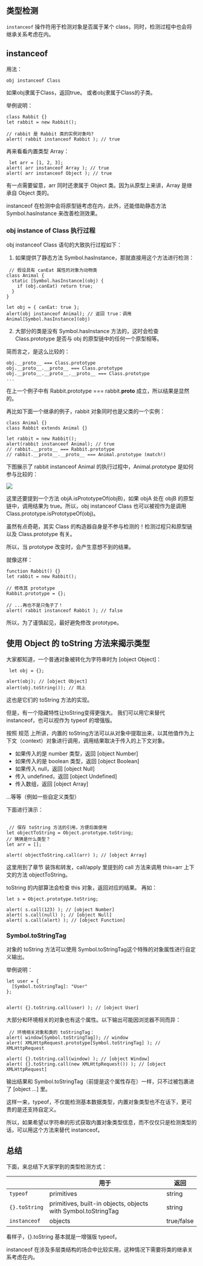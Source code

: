 ## 类型检测

``instanceof`` 操作符用于检测对象是否属于某个 class，同时，检测过程中也会将继承关系考虑在内。

## instanceof

用法：
```
obj instanceof Class
```
如果obj隶属于Class，返回true。
或者obj隶属于Class的子类。


举例说明：
```
class Rabbit {}
let rabbit = new Rabbit();

// rabbit 是 Rabbit 类的实例对象吗?
alert( rabbit instanceof Rabbit ); // true
```
再来看看内置类型 Array：
```
 let arr = [1, 2, 3];
alert( arr instanceof Array ); // true
alert( arr instanceof Object ); // true
```
有一点需要留意，arr 同时还隶属于 Object 类。因为从原型上来讲，Array 是继承自 Object 类的。

instanceof 在检测中会将原型链考虑在内，此外，还能借助静态方法 Symbol.hasInstance 来改善检测效果。

### obj instance of Class 执行过程

obj instanceof Class 语句的大致执行过程如下：

 1. 如果提供了静态方法 Symbol.hasInstance，那就直接用这个方法进行检测：

```
 // 假设具有 canEat 属性的对象为动物类
class Animal {
  static [Symbol.hasInstance](obj) {
    if (obj.canEat) return true;
  }
}

let obj = { canEat: true };
alert(obj instanceof Animal); // 返回 true：调用 Animal[Symbol.hasInstance](obj)
```

2. 大部分的类是没有 Symbol.hasInstance 方法的，这时会检查 Class.prototype 是否与 obj 的原型链中的任何一个原型相等。

简而言之，是这么比较的：
```
obj.__proto__ === Class.prototype
obj.__proto__.__proto__ === Class.prototype
obj.__proto__.__proto__.__proto__ === Class.prototype
...
```

在上一个例子中有 Rabbit.prototype === rabbit.__proto__ 成立，所以结果是显然的。

再比如下面一个继承的例子，rabbit 对象同时也是父类的一个实例：
```
class Animal {}
class Rabbit extends Animal {}

let rabbit = new Rabbit();
alert(rabbit instanceof Animal); // true
// rabbit.__proto__ === Rabbit.prototype
// rabbit.__proto__.__proto__ === Animal.prototype (match!)
```

下图展示了 rabbit instanceof Animal 的执行过程中，Animal.prototype 是如何参与比较的：

![](images/instanceof.png)

这里还要提到一个方法 objA.isPrototypeOf(objB)，如果 objA 处在 objB 的原型链中，调用结果为 true。所以，obj instanceof Class 也可以被视作为是调用 Class.prototype.isPrototypeOf(obj)。

虽然有点奇葩，其实 Class 的构造器自身是不参与检测的！检测过程只和原型链以及 Class.prototype 有关。

所以，当 prototype 改变时，会产生意想不到的结果。

就像这样：
```
function Rabbit() {}
let rabbit = new Rabbit();

// 修改其 prototype
Rabbit.prototype = {};

// ...再也不是只兔子了！
alert( rabbit instanceof Rabbit ); // false
```
所以，为了谨慎起见，最好避免修改 prototype。


## 使用 Object 的 toString 方法来揭示类型

大家都知道，一个普通对象被转化为字符串时为 [object Object]：
```
 let obj = {};

alert(obj); // [object Object]
alert(obj.toString()); // 同上
```

这也是它们的 toString 方法的实现。

但是，有一个隐藏特性让toString变得更强大。
我们可以用它来替代 instanceof，也可以视作为 typeof 的增强版。


按照 规范 上所讲，内置的 toString方法可以从对象中提取出来，以其他值作为上下文（context）对象进行调用，调用结果取决于传入的上下文对象。

* 如果传入的是 number 类型，返回 [object Number]
* 如果传入的是 boolean 类型，返回 [object Boolean]
* 如果传入 null，返回 [object Null]
* 传入 undefined，返回 [object Undefined]
* 传入数组，返回 [object Array]

…等等（例如一些自定义类型）

下面进行演示：
```

 // 保存 toString 方法的引用，方便后面使用
let objectToString = Object.prototype.toString;
// 猜猜是什么类型？
let arr = [];

alert( objectToString.call(arr) ); // [object Array]
````

这里用到了章节 装饰和转发，call/apply 里提到的 call 方法来调用 this=arr 上下文的方法 objectToString。

toString 的内部算法会检查 this 对象，返回对应的结果。
再如：

```
let s = Object.prototype.toString;

alert( s.call(123) ); // [object Number]
alert( s.call(null) ); // [object Null]
alert( s.call(alert) ); // [object Function]

```

### Symbol.toStringTag

对象的 toString 方法可以使用 Symbol.toStringTag这个特殊的对象属性进行自定义输出。

举例说明：

```
let user = {
  [Symbol.toStringTag]: "User"
};


alert( {}.toString.call(user) ); // [object User]
```

大部分和环境相关的对象也有这个属性。以下输出可能因浏览器不同而异：
```
 // 环境相关对象和类的 toStringTag：
alert( window[Symbol.toStringTag]); // window
alert( XMLHttpRequest.prototype[Symbol.toStringTag] ); // XMLHttpRequest

alert( {}.toString.call(window) ); // [object Window]
alert( {}.toString.call(new XMLHttpRequest()) ); // [object XMLHttpRequest]
```

输出结果和 Symbol.toStringTag（前提是这个属性存在）一样，只不过被包裹进了 [object ...] 里。

这样一来，typeof，不仅能检测基本数据类型，内置对象类型也不在话下，更可贵的是还支持自定义。

所以，如果希望以字符串的形式获取内置对象类型信息，而不仅仅只是检测类型的话，可以用这个方法来替代 instanceof。

## 总结

下面，来总结下大家学到的类型检测方式：

&nbsp;|用于|返回|
---|---|---
``typeof``|primitives|string|
``{}.toString``|primitives, built-in objects, objects with Symbol.toStringTag|string	
``instanceof``|objects|true/false

看样子，{}.toString 基本就是一增强版 typeof。

instanceof 在涉及多层类结构的场合中比较实用，这种情况下需要将类的继承关系考虑在内。
